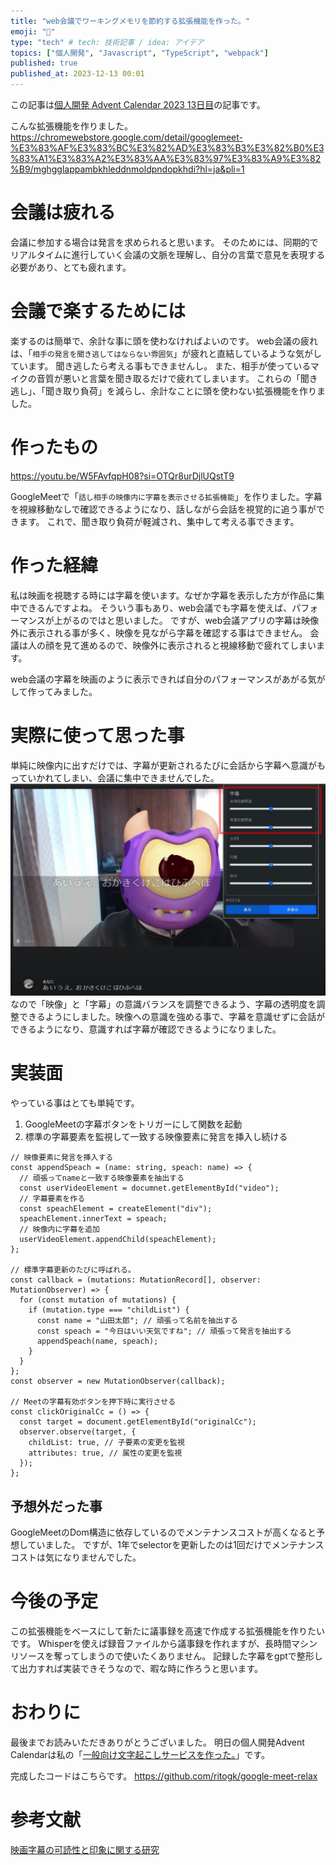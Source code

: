 ```yaml
---
title: "web会議でワーキングメモリを節約する拡張機能を作った。"
emoji: "🧠"
type: "tech" # tech: 技術記事 / idea: アイデア
topics: ["個人開発", "Javascript", "TypeScript", "webpack"]
published: true
published_at: 2023-12-13 00:01
---
```


この記事は[個人開発 Advent Calendar 2023 13日目](https://qiita.com/advent-calendar/2023/personal-developement)の記事です。

こんな拡張機能を作りました。
https://chromewebstore.google.com/detail/googlemeet-%E3%83%AF%E3%83%BC%E3%82%AD%E3%83%B3%E3%82%B0%E3%83%A1%E3%83%A2%E3%83%AA%E3%83%97%E3%83%A9%E3%82%B9/mghgglappambkhleddnmoldpndopkhdi?hl=ja&pli=1

# 会議は疲れる

会議に参加する場合は発言を求められると思います。
そのためには、同期的でリアルタイムに進行していく会議の文脈を理解し、自分の言葉で意見を表現する必要があり、とても疲れます。

# 会議で楽するためには

楽するのは簡単で、余計な事に頭を使わなければよいのです。
web会議の疲れは、「`相手の発言を聞き逃してはならない雰囲気`」が疲れと直結しているような気がしています。
聞き逃したら考える事もできませんし。
また、相手が使っているマイクの音質が悪いと言葉を聞き取るだけで疲れてしまいます。
これらの「聞き逃し」、「聞き取り負荷」を減らし、余計なことに頭を使わない拡張機能を作りました。

# 作ったもの

https://youtu.be/W5FAvfqpH08?si=OTQr8urDjlUQstT9

GoogleMeetで「`話し相手の映像内に字幕を表示させる拡張機能`」を作りました。字幕を視線移動なしで確認できるようになり、話しながら会話を視覚的に追う事ができます。
これで、聞き取り負荷が軽減され、集中して考える事できます。

# 作った経緯

私は映画を視聴する時には字幕を使います。なぜか字幕を表示した方が作品に集中できるんですよね。
そういう事もあり、web会議でも字幕を使えば、パフォーマンスが上がるのではと思いました。
ですが、web会議アプリの字幕は映像外に表示される事が多く、映像を見ながら字幕を確認する事はできません。
会議は人の顔を見て進めるので、映像外に表示されると視線移動で疲れてしまいます。

web会議の字幕を映画のように表示できれば自分のパフォーマンスがあがる気がして作ってみました。

# 実際に使って思った事

単純に映像内に出すだけでは、字幕が更新されるたびに会話から字幕へ意識がもっていかれてしまい、会議に集中できませんでした。
![](/images/3a4f02cf6695d8/1.png)
なので「映像」と「字幕」の意識バランスを調整できるよう、字幕の透明度を調整できるようにしました。映像への意識を強める事で、字幕を意識せずに会話ができるようになり、意識すれば字幕が確認できるようになりました。

# 実装面

やっている事はとても単純です。

1. GoogleMeetの字幕ボタンをトリガーにして関数を起動
2. 標準の字幕要素を監視して一致する映像要素に発言を挿入し続ける

```tsx
// 映像要素に発言を挿入する
const appendSpeach = (name: string, speach: name) => {
  // 頑張ってnameと一致する映像要素を抽出する
  const userVideoElement = documnet.getElementById("video");
  // 字幕要素を作る
  const speachElement = createElement("div");
  speachElement.innerText = speach;
  // 映像内に字幕を追加
  userVideoElement.appendChild(speachElement);
};

// 標準字幕更新のたびに呼ばれる。
const callback = (mutations: MutationRecord[], observer: MutationObserver) => {
  for (const mutation of mutations) {
    if (mutation.type === "childList") {
      const name = "山田太郎"; // 頑張って名前を抽出する
      const speach = "今日はいい天気ですね"; // 頑張って発言を抽出する
      appendSpeach(name, speach);
    }
  }
};
const observer = new MutationObserver(callback);

// Meetの字幕有効ボタンを押下時に実行させる
const clickOriginalCc = () => {
  const target = document.getElementById("originalCc");
  observer.observe(target, {
    childList: true, // 子要素の変更を監視
    attributes: true, // 属性の変更を監視
  });
};
```

## 予想外だった事

GoogleMeetのDom構造に依存しているのでメンテナンスコストが高くなると予想していました。
ですが、1年でselectorを更新したのは1回だけでメンテナンスコストは気になりませんでした。

# 今後の予定

この拡張機能をベースにして新たに議事録を高速で作成する拡張機能を作りたいです。
Whisperを使えば録音ファイルから議事録を作れますが、長時間マシンリソースを奪ってしまうので使いたくありません。
記録した字幕をgptで整形して出力すれば実装できそうなので、暇な時に作ろうと思います。

# おわりに

最後までお読みいただきありがとうございました。
明日の個人開発Advent Calendarは私の「[一般向け文字起こしサービスを作った。](https://zenn.dev/homing/articles/9ea769ab12f310)」です。

完成したコードはこちらです。
https://github.com/ritogk/google-meet-relax

# 参考文献

[映画字幕の可読性と印象に関する研究](https://www.jstage.jst.go.jp/article/jssd/60/0/60_169/_pdf)
